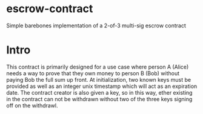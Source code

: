 # escrow-contract
Simple barebones implementation of a 2-of-3 multi-sig escrow contract

# Intro

This contract is primarily designed for a use case where person A (Alice) needs a way to prove that they own money to person B (Bob) without paying Bob the full sum up front. At initialization, two known keys must be provided as well as an integer unix timestamp which will act as an expiration date. The contract creator is also given a key, so in this way, ether existing in the contract can not be withdrawn without two of the three keys signing off on the withdrawl.
